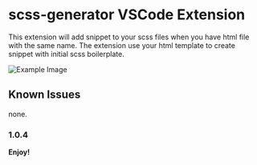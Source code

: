 # scss-generator  VSCode Extension

This extension will add snippet to your scss files when you have html file with the same name.
The extension use your html template to create snippet with initial scss boilerplate.

![Example Image](https://i.imgur.com/zzmAm6c.gif)

## Known Issues

none.

### 1.0.4

**Enjoy!**